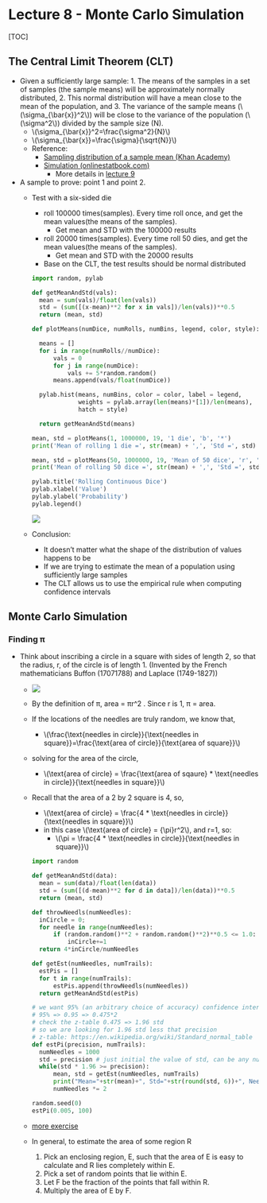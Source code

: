 # Lecture 8 - Monte Carlo Simulation

\[TOC\]

## The Central Limit Theorem \(CLT\)

* Given a sufficiently large sample: 1. The means of the samples in a set of samples \(the sample means\) will be approximately normally distributed, 2. This normal distribution will have a mean close to the mean of the population, and 3. The variance of the sample means \(\\(\sigma\_{\bar{x}}^2\\)\) will be close to the variance of the population \(\\(\sigma^2\\)\) divided by the sample size \(N\).
  * \\(\sigma\_{\bar{x}}^2=\frac{\sigma^2}{N}\\)
  * \\(\sigma\_{\bar{x}}=\frac{\sigma}{\sqrt{N}}\\)
  * Reference: 
    * [Sampling distribution of a sample mean \(Khan Academy\)](https://www.khanacademy.org/math/statistics-probability/sampling-distributions-library/sample-means/v/central-limit-theorem)
    * [Simulation \(onlinestatbook.com\)](http://onlinestatbook.com/stat_sim/sampling_dist/index.html)
      * More details in [lecture 9](lecture-9.md#standard-error)
* A sample to prove: point 1 and point 2.
  * Test with a six-sided die

    * roll 100000 times\(samples\). Every time roll once, and get the mean values\(the means of the samples\). 
      * Get mean and STD with the 100000 results
    * roll 20000 times\(samples\). Every time roll 50 dies, and get the mean values\(the means of the samples\). 
      * Get mean and STD with the 20000 results
    * Base on the CLT, the test results should be normal distributed

    ```python
    import random, pylab

    def getMeanAndStd(vals):
      mean = sum(vals)/float(len(vals))
      std = (sum([(x-mean)**2 for x in vals])/len(vals))**0.5
      return (mean, std)

    def plotMeans(numDice, numRolls, numBins, legend, color, style):

      means = []
      for i in range(numRolls//numDice):
          vals = 0
          for j in range(numDice):
              vals += 5*random.random()
          means.append(vals/float(numDice))

      pylab.hist(means, numBins, color = color, label = legend,
                 weights = pylab.array(len(means)*[1])/len(means),
                 hatch = style)

      return getMeanAndStd(means)

    mean, std = plotMeans(1, 1000000, 19, '1 die', 'b', '*')
    print('Mean of rolling 1 die =', str(mean) + ',', 'Std =', std)

    mean, std = plotMeans(50, 1000000, 19, 'Mean of 50 dice', 'r', '//')
    print('Mean of rolling 50 dice =', str(mean) + ',', 'Std =', std)

    pylab.title('Rolling Continuous Dice')
    pylab.xlabel('Value')
    pylab.ylabel('Probability')
    pylab.legend()
    ```

    ![](../.gitbook/assets/15017341787524%20%281%29.jpg)

  * Conclusion:
    * It doesn’t matter what the shape of the distribution of values happens to be
    * If we are trying to estimate the mean of a population using sufficiently large samples
    * The CLT allows us to use the empirical rule when computing confidence intervals

## Monte Carlo Simulation

### Finding π

* Think about inscribing a circle in a square with sides of length 2, so that the radius, r, of the circle is of length 1. \(Invented by the French mathematicians Buffon \(17071788\) and Laplace \(1749-1827\)\)
  * ![](../.gitbook/assets/15018156431740.jpg)
  * By the definition of π, area = πr^2 . Since r is 1, π = area.
  * If the locations of the needles are truly random, we know that,
    * \\(\frac{\text{needles in circle}}{\text{needles in square}}=\frac{\text{area of circle}}{\text{area of square}}\\)
  * solving for the area of the circle,
    * \\(\text{area of circle} = \frac{\text{area of sqaure} \* \text{needles in circle}}{\text{needles in square}}\\)
  * Recall that the area of a 2 by 2 square is 4, so,

    * \\(\text{area of circle} = \frac{4 \* \text{needles in circle}}{\text{needles in square}}\\)
    * in this case \\(\text{area of circle} = {\pi}r^2\\), and r=1, so:
      * \\(\pi = \frac{4 \* \text{needles in circle}}{\text{needles in square}}\\)

    ```python
    import random

    def getMeanAndStd(data):
      mean = sum(data)/float(len(data))
      std = (sum([(d-mean)**2 for d in data])/len(data))**0.5
      return (mean, std)

    def throwNeedls(numNeedles):
      inCircle = 0;
      for needle in range(numNeedles):
          if (random.random()**2 + random.random()**2)**0.5 <= 1.0:
              inCircle+=1
      return 4*inCircle/numNeedles

    def getEst(numNeedles, numTrails):
      estPis = []
      for t in range(numTrails):
          estPis.append(throwNeedls(numNeedles))
      return getMeanAndStd(estPis)

    # we want 95% (an arbitrary choice of accuracy) confidence interval with +- 0.005 precision
    # 95% => 0.95 => 0.475*2
    # check the z-table 0.475 => 1.96 std
    # so we are looking for 1.96 std less that precision
    # z-table: https://en.wikipedia.org/wiki/Standard_normal_table
    def estPi(precision, numTrails):
      numNeedles = 1000
      std = precision # just initial the value of std, can be any numbers large than precision
      while(std * 1.96 >= precision):
          mean, std = getEst(numNeedles, numTrails)
          print("Mean="+str(mean)+", Std="+str(round(std, 6))+", Needls="+str(numNeedles))
          numNeedles *= 2 

    random.seed(0)
    estPi(0.005, 100)
    ```

  * [more exercise](https://github.com/erictt/computer-science-learning/blob/master/computational-thinking/unit-3/lecture-8-2.py)
  * In general, to estimate the area of some region R
    1. Pick an enclosing region, E, such that the area of E is easy to calculate and R lies completely within E.
    2. Pick a set of random points that lie within E.
    3. Let F be the fraction of the points that fall within R.
    4. Multiply the area of E by F.

